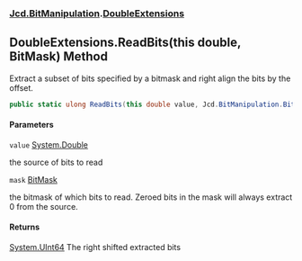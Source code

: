 ### [Jcd.BitManipulation](Jcd.BitManipulation.md 'Jcd.BitManipulation').[DoubleExtensions](Jcd.BitManipulation.DoubleExtensions.md 'Jcd.BitManipulation.DoubleExtensions')

## DoubleExtensions.ReadBits(this double, BitMask) Method

Extract a subset of bits specified by a bitmask and right align the bits by the offset.

```csharp
public static ulong ReadBits(this double value, Jcd.BitManipulation.BitMask mask);
```

#### Parameters

<a name='Jcd.BitManipulation.DoubleExtensions.ReadBits(thisdouble,Jcd.BitManipulation.BitMask).value'></a>

`value` [System.Double](https://docs.microsoft.com/en-us/dotnet/api/System.Double 'System.Double')

the source of bits to read

<a name='Jcd.BitManipulation.DoubleExtensions.ReadBits(thisdouble,Jcd.BitManipulation.BitMask).mask'></a>

`mask` [BitMask](Jcd.BitManipulation.BitMask.md 'Jcd.BitManipulation.BitMask')

the bitmask of which bits to read.
Zeroed bits in the mask will always extract 0 from the source.

#### Returns

[System.UInt64](https://docs.microsoft.com/en-us/dotnet/api/System.UInt64 'System.UInt64')
The right shifted extracted bits